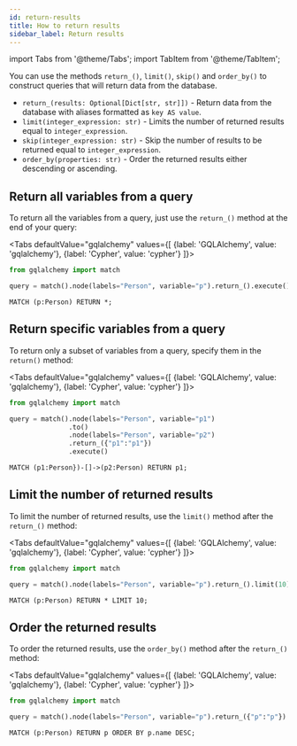 ```yaml
---
id: return-results
title: How to return results
sidebar_label: Return results
---
```


import Tabs from '@theme/Tabs'; 
import TabItem from '@theme/TabItem';

You can use the methods `return_()`, `limit()`, `skip()` and `order_by()` to
construct queries that will return data from the database.

- `return_(results: Optional[Dict[str, str]])` - Return data from the database
  with aliases formatted as `key AS value`.
- `limit(integer_expression: str)` - Limits the number of returned results equal
  to `integer_expression`.
- `skip(integer_expression: str)` - Skip the number of results to be returned
  equal to `integer_expression`.
- `order_by(properties: str)` - Order the returned results either descending or
  ascending. 

## Return all variables from a query

To return all the variables from a query, just use the `return_()` method at the
end of your query:

<Tabs
  defaultValue="gqlalchemy"
  values={[
    {label: 'GQLAlchemy', value: 'gqlalchemy'},
    {label: 'Cypher', value: 'cypher'}
  ]}>
  <TabItem value="gqlalchemy">

```python
from gqlalchemy import match

query = match().node(labels="Person", variable="p").return_().execute()
```

  </TabItem>
  <TabItem value="cypher">

```cypher
MATCH (p:Person) RETURN *;
```

</TabItem>
</Tabs>

## Return specific variables from a query

To return only a subset of variables from a query, specify them in the `return()` method:

<Tabs
  defaultValue="gqlalchemy"
  values={[
    {label: 'GQLAlchemy', value: 'gqlalchemy'},
    {label: 'Cypher', value: 'cypher'}
  ]}>
  <TabItem value="gqlalchemy">

```python
from gqlalchemy import match

query = match().node(labels="Person", variable="p1")
               .to()
               .node(labels="Person", variable="p2")
               .return_({"p1":"p1"})
               .execute()
```

  </TabItem>
  <TabItem value="cypher">

```cypher
MATCH (p1:Person})-[]->(p2:Person) RETURN p1;
```

</TabItem>
</Tabs>

## Limit the number of returned results

To limit the number of returned results, use the `limit()` method after the `return_()` method:

<Tabs
  defaultValue="gqlalchemy"
  values={[
    {label: 'GQLAlchemy', value: 'gqlalchemy'},
    {label: 'Cypher', value: 'cypher'}
  ]}>
  <TabItem value="gqlalchemy">

```python
from gqlalchemy import match

query = match().node(labels="Person", variable="p").return_().limit(10)
```

  </TabItem>
  <TabItem value="cypher">

```cypher
MATCH (p:Person) RETURN * LIMIT 10;
```

</TabItem>
</Tabs>

## Order the returned results

To order the returned results, use the `order_by()` method after the `return_()` method:

<Tabs
  defaultValue="gqlalchemy"
  values={[
    {label: 'GQLAlchemy', value: 'gqlalchemy'},
    {label: 'Cypher', value: 'cypher'}
  ]}>
  <TabItem value="gqlalchemy">

```python
from gqlalchemy import match

query = match().node(labels="Person", variable="p").return_({"p":"p"}).order_by("p.name DESC")
```

  </TabItem>
  <TabItem value="cypher">

```cypher
MATCH (p:Person) RETURN p ORDER BY p.name DESC;
```

</TabItem>
</Tabs>
